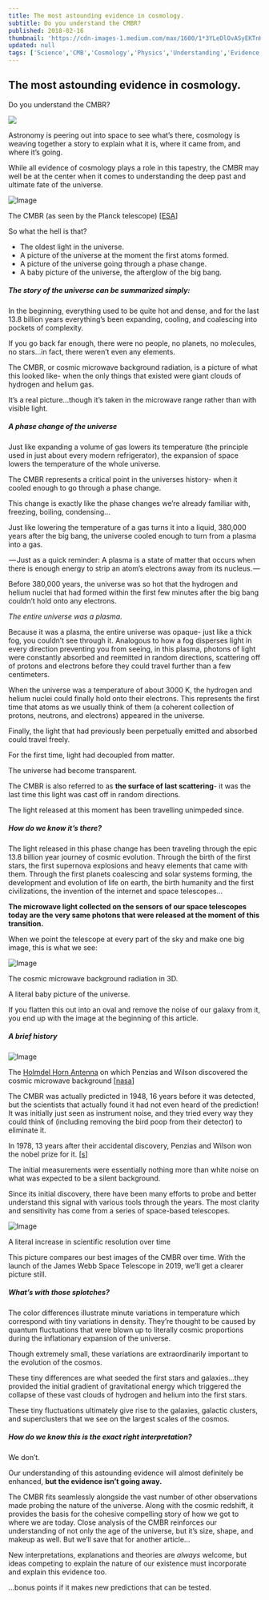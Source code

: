 ```yaml
---
title: The most astounding evidence in cosmology.
subtitle: Do you understand the CMBR?
published: 2018-02-16
thumbnail: 'https://cdn-images-1.medium.com/max/1600/1*3YLeDlOvASyEKTnKR0t8VQ.png'
updated: null
tags: ['Science','CMB','Cosmology','Physics','Understanding','Evidence']
---
```

## The most astounding evidence in cosmology.

Do you understand the CMBR?

![](https://cdn-images-1.medium.com/max/1600/1*3YLeDlOvASyEKTnKR0t8VQ.png)

Astronomy is peering out into space to see what’s there, cosmology is weaving together a story to explain what it is, where it came from, and where it’s going.

While all evidence of cosmology plays a role in this tapestry, the CMBR may well be at the center when it comes to understanding the deep past and ultimate fate of the universe.

![Image](https://cdn-images-1.medium.com/max/2000/1*Lx0BTckbw0hP_TCVxLWwXQ.jpeg)

The CMBR (as seen by the Planck telescope) [[ESA](http://www.esa.int/spaceinimages/Images/2013/03/Planck_CMB)]

So what the hell is that?

- The oldest light in the universe.
- A picture of the universe at the moment the first atoms formed.
- A picture of the universe going through a phase change.
- A baby picture of the universe, the afterglow of the big bang.

##### **The story of the universe can be summarized simply:**

In the beginning, everything used to be quite hot and dense, and for the last 13.8 billion years everything’s been expanding, cooling, and coalescing into pockets of complexity.

If you go back far enough, there were no people, no planets, no molecules, no stars…in fact, there weren’t even any elements.

The CMBR, or cosmic microwave background radiation, is a picture of what this looked like- when the only things that existed were giant clouds of hydrogen and helium gas.

It’s a real picture…though it’s taken in the microwave range rather than with visible light.

##### A phase change of the universe

Just like expanding a volume of gas lowers its temperature (the principle used in just about every modern refrigerator), the expansion of space lowers the temperature of the whole universe.

The CMBR represents a critical point in the universes history- when it cooled enough to go through a phase change.

This change is exactly like the phase changes we’re already familiar with, freezing, boiling, condensing…

Just like lowering the temperature of a gas turns it into a liquid, 380,000 years after the big bang, the universe cooled enough to turn from a plasma into a gas.

 — Just as a quick reminder: A plasma is a state of matter that occurs when there is enough energy to strip an atom’s electrons away from its nucleus. — 

Before 380,000 years, the universe was so hot that the hydrogen and helium nuclei that had formed within the first few minutes after the big bang couldn’t hold onto any electrons.

_The entire universe was a plasma._

Because it was a plasma, the entire universe was opaque- just like a thick fog, you couldn’t see through it. Analogous to how a fog disperses light in every direction preventing you from seeing, in this plasma, photons of light were constantly absorbed and reemitted in random directions, scattering off of protons and electrons before they could travel further than a few centimeters.

When the universe was a temperature of about 3000 K, the hydrogen and helium nuclei could finally hold onto their electrons. This represents the first time that atoms as we usually think of them (a coherent collection of protons, neutrons, and electrons) appeared in the universe.

Finally, the light that had previously been perpetually emitted and absorbed could travel freely.

For the first time, light had decoupled from matter.

The universe had become transparent.

The CMBR is also referred to as **the surface of last scattering**- it was the last time this light was cast off in random directions.

The light released at this moment has been travelling unimpeded since. 

##### **How do we know it’s there?**

The light released in this phase change has been traveling through the epic 13.8 billion year journey of cosmic evolution. Through the birth of the first stars, the first supernova explosions and heavy elements that came with them. Through the first planets coalescing and solar systems forming, the development and evolution of life on earth, the birth humanity and the first civilizations, the invention of the internet and space telescopes…

**The microwave light collected on the sensors of our space telescopes today are the very same photons that were released at the moment of this transition.**

When we point the telescope at every part of the sky and make one big image, this is what we see:

![Image](https://cdn-images-1.medium.com/max/1600/1*ghmBtESSKYKut9gnDOYMWg.gif)

The cosmic microwave background radiation in 3D.

A literal baby picture of the universe.

If you flatten this out into an oval and remove the noise of our galaxy from it, you end up with the image at the beginning of this article.

##### A brief history

![Image](https://cdn-images-1.medium.com/max/1200/1*L3BtLdIHE8LbD7WvASh2SA.jpeg)

The [Holmdel Horn Antenna](https://en.wikipedia.org/wiki/Holmdel_Horn_Antenna) on which Penzias and Wilson discovered the cosmic microwave background [[nasa](https://en.wikipedia.org/wiki/File:Horn_Antenna-in_Holmdel,_New_Jersey.jpeg)]

The CMBR was actually predicted in 1948, 16 years before it was detected, but the scientists that actually found it had not even heard of the prediction! It was initially just seen as instrument noise, and they tried every way they could think of (including  removing the bird poop from their detector) to eliminate it.

In 1978, 13 years after their accidental discovery, Penzias and Wilson won the nobel prize for it. [[s](http://%22The%20Nobel%20Prize%20in%20Physics%201978%22.%20Nobel%20Foundation.%201978.%20Retrieved%202009-01-08.)]

The initial measurements were essentially nothing more than white noise on what was expected to be a silent background. 

Since its initial discovery, there have been many efforts to probe and better understand this signal with various tools through the years. The most clarity and sensitivity has come from a series of space-based telescopes.

![Image](https://cdn-images-1.medium.com/max/1600/1*UJj1ctNa-vf5UwJsWDBLTQ.jpeg)

A literal increase in scientific resolution over time

This picture compares our best images of the CMBR over time. With the launch of the James Webb Space Telescope in 2019, we’ll get a clearer picture still.

##### **What’s with those splotches?**

The color differences illustrate minute variations in temperature which correspond with tiny variations in density. They’re thought to be caused by quantum fluctuations that were blown up to literally cosmic proportions during the inflationary expansion of the universe.

Though extremely small, these variations are extraordinarily important to the evolution of the cosmos.

These tiny differences are what seeded the first stars and galaxies…they provided the initial gradient of gravitational energy which triggered the collapse of these vast clouds of hydrogen and helium into the first stars. 

These tiny fluctuations ultimately give rise to the galaxies, galactic clusters, and superclusters that we see on the largest scales of the cosmos.

##### **How do we know this is the exact right interpretation?**

We don’t.

Our understanding of this astounding evidence will almost definitely be enhanced, **but the evidence isn’t going away.**

The CMBR fits seamlessly alongside the vast number of other observations made probing the nature of the universe. Along with the cosmic redshift, it provides the basis for the cohesive compelling story of how we got to where we are today. Close analysis of the CMBR reinforces our understanding of not only the age of the universe, but it’s size,  shape, and makeup as well. But we’ll save that for another article…

New interpretations, explanations and theories are _always_ welcome, but ideas competing to explain the nature of our existence must incorporate and explain this evidence too. 

…bonus points if it makes new predictions that can be tested.
